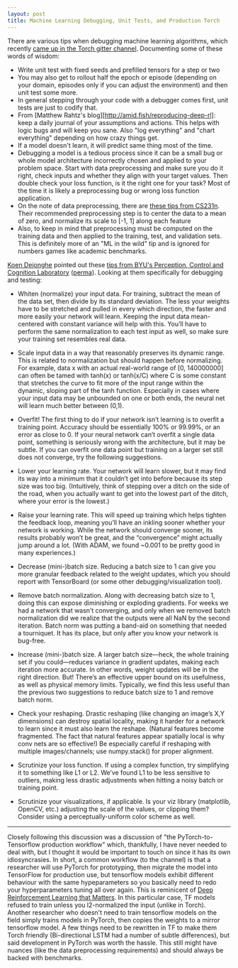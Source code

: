 ```yaml
---
layout: post
title: Machine Learning Debugging, Unit Tests, and Production Torch
---
```


There are various tips when debugging machine learning algorithms, which recently [came up in the Torch gitter channel][gitter]. Documenting some of these words of wisdom:
+ Write unit test with fixed seeds and prefilled tensors for a step or two
+ You may also get to rollout half the epoch or episode (depending on your domain, episodes only if you can adjust the environment) and then unit test some more.
+ In general stepping through your code with a debugger comes first, unit tests are just to codify that.
+ From [Matthew Rahtz's blog][http://amid.fish/reproducing-deep-rl]: keep a daily journal of your assumptions and actions. This helps with logic bugs and will keep you sane. Also "log everything" and "chart everything" depending on how crazy things get.
+ If a model doesn't learn, it will predict same thing most of the time.
+ Debugging a model is a tedious process since it can be a small bug or whole model architecture incorrectly chosen and applied to your problem space. Start with data preprocessing and make sure you do it right, check inputs and whether they align with your target values. Then double check your loss function, is it the right one for your task? Most of the time it is likely a preprocessing bug or wrong loss function application.
+ On the note of data preprocessing, there are [these tips from CS231n][cs231n]. Their recommended preprocessing step is to center the data to a mean of zero, and normalize its scale to [-1, 1] along each feature
+ Also, to keep in mind that preprocessing must be computed on the training data and then applied to the training, test, and validation sets. This is definitely more of an "ML in the wild" tip and is ignored for numbers games like academic benchmarks.

[Koen Dejonghe](https://github.com/koen-dejonghe) pointed out these [tips from BYU's Perception, Control and Cognition Laboratory][byu] ([perma][byu-perma]). Looking at them specifically for debugging and testing:

+ Whiten (normalize) your input data.
For training, subtract the mean of the data set, then divide by its
standard deviation. The less your weights have to be stretched and
pulled in every which direction, the faster and more easily your 
network will learn. Keeping the input data mean-centered with constant
variance will help with this. You’ll have to perform the same
normalization to each test input as well, so make sure your training
set resembles real data.

+ Scale input data in a way that reasonably preserves its dynamic range.
This is related to normalization but should happen before normalizing.
For example, data x with an actual real-world range of [0, 140000000]
can often be tamed with tanh(x) or tanh(x/C) where C is some constant
that stretches the curve to fit more of the input range within the
dynamic, sloping part of the tanh function. Especially in cases where
your input data may be unbounded on one or both ends, the neural net
will learn much better between (0,1).

+ Overfit! The first thing to do if your network isn’t learning is to overfit a training point. Accuracy should be essentially 100% or 99.99%, or an error as close to 0. If your neural network can’t overfit a single data point, something is seriously wrong with the architecture, but it may be subtle. If you can overfit one data point but training on a larger set still does not converge, try the following suggestions.

+ Lower your learning rate. Your network will learn slower, but it may find its way into a minimum that it couldn’t get into before because its step size was too big. (Intuitively, think of stepping over a ditch on the side of the road, when you actually want to get into the lowest part of the ditch, where your error is the lowest.)

+ Raise your learning rate. This will speed up training which helps tighten the feedback loop, meaning you’ll have an inkling sooner whether your network is working. While the network should converge sooner, its results probably won’t be great, and the “convergence” might actually jump around a lot. (With ADAM, we found ~0.001 to be pretty good in many experiences.)

+ Decrease (mini-)batch size. Reducing a batch size to 1 can give you more granular feedback related to the weight updates, which you should report with TensorBoard (or some other debugging/visualization tool).

+ Remove batch normalization. Along with decreasing batch size to 1, doing this can expose diminishing or exploding gradients. For weeks we had a network that wasn’t converging, and only when we removed batch normalization did we realize that the outputs were all NaN by the second iteration. Batch norm was putting a band-aid on something that needed a tourniquet. It has its place, but only after you know your network is bug-free.

+ Increase (mini-)batch size. A larger batch size—heck, the whole training set if you could—reduces variance in gradient updates, making each iteration more accurate. In other words, weight updates will be in the right direction. But! There’s an effective upper bound on its usefulness, as well as physical memory limits. Typically, we find this less useful than the previous two suggestions to reduce batch size to 1 and remove batch norm.

+ Check your reshaping. Drastic reshaping (like changing an image’s X,Y dimensions) can destroy spatial locality, making it harder for a network to learn since it must also learn the reshape. (Natural features become fragmented. The fact that natural features appear spatially local is why conv nets are so effective!) Be especially careful if reshaping with multiple images/channels; use numpy.stack() for proper alignment.

+ Scrutinize your loss function. If using a complex function, try simplifying it to something like L1 or L2. We’ve found L1 to be less sensitive to outliers, making less drastic adjustments when hitting a noisy batch or training point.

+ Scrutinize your visualizations, if applicable. Is your viz library (matplotlib, OpenCV, etc.) adjusting the scale of the values, or clipping them? Consider using a perceptually-uniform color scheme as well.

---

Closely following this discussion was a discussion of "the PyTorch-to-Tensorflow production workflow" which, thankfully, I have never needed to deal with, but I thought it would be important to touch on since it has its own idiosyncrasies. In short, a common workflow (to the channel) is that a researcher will use PyTorch for prototyping, then migrate the model into TensorFlow for production use, but tensorflow models exhibit different behaviour with the same hypeparameters so you basically need to redo your hyperparameters tuning all over again. This is reminicent of [Deep Reinforcement Learning that Matters][drltm]. In this particular case, TF models refused to train unless you l2-normalized the input (unlike in Torch). Another researcher who doesn't need to train tensorflow models on the field simply trains models in PyTorch, then copies the weights to a mirror tensorflow model. A few things need to be rewritten in TF to make them Torch friendly (Bi-directional LSTM had a number of subtle differences), but said development in PyTorch was worth the hassle. This still might have nuances (like the data preprocessing requirements) and should always be backed with benchmarks.

[drltm]: https://arxiv.org/abs/1709.06560
[cs231n]: https://cs231n.github.io/neural-networks-2/#datapre
[gitter]: https://gitter.im/torch/torch7?at=5b3c4a6fbd92d8078291b5b7
[byu]: https://pcc.cs.byu.edu/2017/10/02/practical-advice-for-building-deep-neural-networks/amp/
[byu-perma]: https://perma.cc/5PNL-UZ9K
